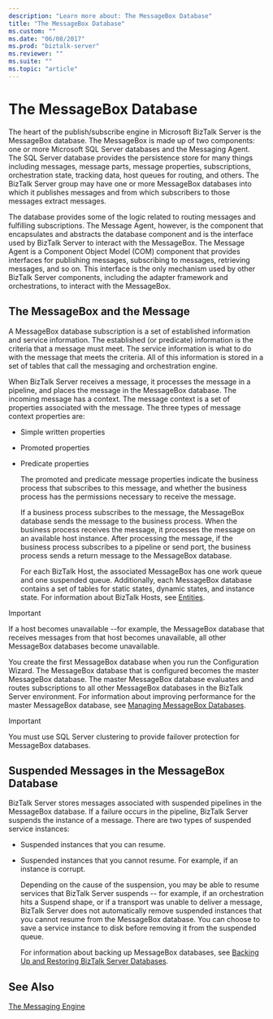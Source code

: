 ```yaml
---
description: "Learn more about: The MessageBox Database"
title: "The MessageBox Database"
ms.custom: ""
ms.date: "06/08/2017"
ms.prod: "biztalk-server"
ms.reviewer: ""
ms.suite: ""
ms.topic: "article"
---
```

# The MessageBox Database
The heart of the publish/subscribe engine in Microsoft BizTalk Server is the MessageBox database. The MessageBox is made up of two components: one or more Microsoft SQL Server databases and the Messaging Agent. The SQL Server database provides the persistence store for many things including messages, message parts, message properties, subscriptions, orchestration state, tracking data, host queues for routing, and others. The BizTalk Server group may have one or more MessageBox databases into which it publishes messages and from which subscribers to those messages extract messages.  
  
 The database provides some of the logic related to routing messages and fulfilling subscriptions. The Message Agent, however, is the component that encapsulates and abstracts the database component and is the interface used by BizTalk Server to interact with the MessageBox. The Message Agent is a Component Object Model (COM) component that provides interfaces for publishing messages, subscribing to messages, retrieving messages, and so on. This interface is the only mechanism used by other BizTalk Server components, including the adapter framework and orchestrations, to interact with the MessageBox.  
  
## The MessageBox and the Message  
 A MessageBox database subscription is a set of established information and service information. The established (or predicate) information is the criteria that a message must meet. The service information is what to do with the message that meets the criteria. All of this information is stored in a set of tables that call the messaging and orchestration engine.  
  
 When BizTalk Server receives a message, it processes the message in a pipeline, and places the message in the MessageBox database. The incoming message has a context. The message context is a set of properties associated with the message. The three types of message context properties are:  
  
- Simple written properties  
  
- Promoted properties  
  
- Predicate properties  
  
  The promoted and predicate message properties indicate the business process that subscribes to this message, and whether the business process has the permissions necessary to receive the message.  
  
  If a business process subscribes to the message, the MessageBox database sends the message to the business process. When the business process receives the message, it processes the message on an available host instance. After processing the message, if the business process subscribes to a pipeline or send port, the business process sends a return message to the MessageBox database.  
  
  For each BizTalk Host, the associated MessageBox has one work queue and one suspended queue. Additionally, each MessageBox database contains a set of tables for static states, dynamic states, and instance state. For information about BizTalk Hosts, see [Entities](../core/entities.md).  
  
> [!IMPORTANT]
>  If a host becomes unavailable --for example, the MessageBox database that receives messages from that host becomes unavailable, all other MessageBox databases become unavailable.  
  
 You create the first MessageBox database when you run the Configuration Wizard. The MessageBox database that is configured becomes the master MessageBox database. The master MessageBox database evaluates and routes subscriptions to all other MessageBox databases in the BizTalk Server environment. For information about improving performance for the master MessageBox database, see [Managing MessageBox Databases](../core/managing-messagebox-databases.md).  
  
> [!IMPORTANT]
>  You must use SQL Server clustering to provide failover protection for MessageBox databases.  
  
## Suspended Messages in the MessageBox Database  
 BizTalk Server stores messages associated with suspended pipelines in the MessageBox database. If a failure occurs in the pipeline, BizTalk Server suspends the instance of a message. There are two types of suspended service instances:  
  
- Suspended instances that you can resume.  
  
- Suspended instances that you cannot resume. For example, if an instance is corrupt.  
  
  Depending on the cause of the suspension, you may be able to resume services that BizTalk Server suspends -- for example, if an orchestration hits a Suspend shape, or if a transport was unable to deliver a message, BizTalk Server does not automatically remove suspended instances that you cannot resume from the MessageBox database. You can choose to save a service instance to disk before removing it from the suspended queue.  
  
  For information about backing up MessageBox databases, see [Backing Up and Restoring BizTalk Server Databases](../core/backing-up-and-restoring-biztalk-server.md).  
  
## See Also  
 [The Messaging Engine](../core/the-messaging-engine.md)
